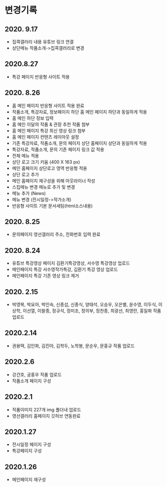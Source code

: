 # 변경기록
## 2020. 9.17
- 집콕갤러리 내용 유튜브 링크 연결
- 상단메뉴 작품소개->집콕갤러리로 변경

## 2020.8.27
- 특강 페이지 반응형 사이트 적용

## 2020. 8.26
- 홈 메인 페이지 반응형 사이트 적용 완료
- 작품소개, 특강자료, 정보페이지 하단 홈 메인 페이지 하단과 동일하게 적용
- 홈 메인 하단 정보 입력
- 홈 메인 이달의 작품 & 관장 추천 작품 첨부
- 홈 메인 페이지 특강 최신 영상 링크 첨부
- 홈 메인 페이지 컨텐츠 레이아웃 설정
- 기존 특강자료, 작품소개, 문의 페이지 상단 홈페이지 상단과 동일하게 적용
- 특강자료, 작품소개, 문의 기존 페이지 링크 값 적용
- 전체 메뉴 적용
- 상단 로고 크기 키움 (400 X 163 px)
- 메인 홈페이지 상단로고 영역 반응형 적용
- 상단 로고 추가
- 메인 홈페이지 재구성을 위해 아웃라이너 작성
- 스킵메뉴 변경 메뉴로 추가 및 변경
- 메뉴 추가 (News)
- 메뉴 변경 (전시일정->작가소개)
- 반응형 사이트 기본 문서세팅(html소스내용)

## 2020. 8.25
- 문의페이지 영선갤러리 주소, 전화번호 입력 완료

## 2020. 8.24
- 유튜브 특강영상 페이지 김환기특강영상, 서수영 특강영상 업로드
- 메인페이지 특강 서수영작가특강, 김환기 특강 영상 업로드
- 메인페이지 특강 기존 영상 링크 제거

## 2020. 2.15
- 박영복, 박요아, 박인숙, 신종섭, 신종식, 양태석, 오승우, 오은별, 윤수영, 이두식, 이상학, 이선열, 이왈종, 정규석, 정미조, 정의부, 정찬종, 최광선, 최영란, 홍일화 작품 업로드

## 2020.2.14
- 권용택, 김인화, 김진아, 김학두, 노학봉, 문순우, 문홍규 작품 업로드

## 2020.2.6
- 강건호, 궁홍우 작품 업로드
- 작품소개 페이지 구성

## 2020.2.1
- 작품이미지 227개 img 폴더내 업로드
- 영선갤러리 홈페이지 깃허브 연동완료

## 2020.1.27
- 전시일정 페이지 구성
- 특강페이지 구성

## 2020.1.26
- 메인페이지 재구성
